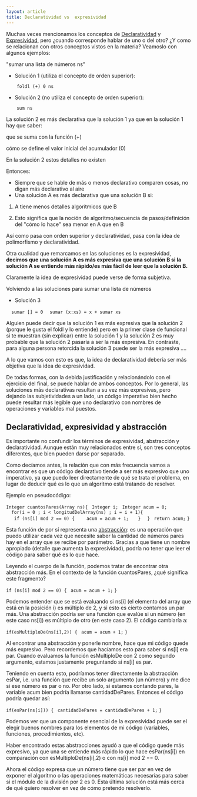 ```yaml
---
layout: article
title: Declaratividad vs  expresividad
---
```


Muchas veces mencionamos los conceptos de [Declaratividad](declaratividad.html) y [Expresividad](expresividad.html), pero ¿cuando corresponde hablar de uno o del otro? ¿Y como se relacionan con otros conceptos vistos en la materia? Veamoslo con algunos ejemplos:

  
"sumar una lista de números ns"

-   Solución 1 (utiliza el concepto de orden superior):

`    foldl (+) 0 ns`

-   Solución 2 (no utiliza el concepto de orden superior):

`    sum ns`

La solución 2 es más declarativa que la solución 1 ya que en la solución 1 hay que saber:

  
que se suma con la función (+)

cómo se define el valor inicial del acumulador (0)

En la solución 2 estos detalles no existen

Entonces:

-   Siempre que se hable de más o menos declarativo comparen cosas, no digan más declarativo al aire
-   Una solución A es más declarativa que una solución B si:

  
1. A tiene menos detalles algorítmicos que B

2. Esto significa que la noción de algorítmo/secuencia de pasos/definición del "cómo lo hace" sea menor en A que en B

Así como pasa con orden superior y declaratividad, pasa con la idea de polimorfismo y declaratividad.

Otra cualidad que remarcamos en las soluciones es la expresividad, **decimos que una solución A es más expresiva que una solución B si la solución A se entiende más rápido/es más fácil de leer que la solución B.**

Claramente la idea de expresividad puede verse de forma subjetiva.

Volviendo a las soluciones para sumar una lista de números

-   Solución 3

`  sumar [] = 0`
`  sumar (x:xs) = x + sumar xs`

Alguien puede decir que la solución 1 es más expresiva que la solución 2 (porque le gusta el foldl y lo entiende) pero en la primer clase de funcional si te muestran (sin explicar) entre la solución 1 y la solución 2 es muy probable que la solución 2 pasaría a ser la más expresiva. En contraste, para alguna persona retorcida la solución 3 puede ser la más expresiva ....

A lo que vamos con esto es que, la idea de declaratividad debería ser más objetiva que la idea de expresividad.

De todas formas, con la debida justificación y relacionándolo con el ejercicio del final, se puede hablar de ambos conceptos. Por lo general, las soluciones más declarativas resultan a su vez más expresivas, pero dejando las subjetividades a un lado, un código imperativo bien hecho puede resultar más legible que uno declarativo con nombres de operaciones y variables mal puestos.

Declaratividad, expresividad y abstracción
------------------------------------------

Es importante no confundir los términos de expresividad, abstracción y declaratividad. Aunque están muy relacionados entre sí, son tres conceptos diferentes, que bien pueden darse por separado.

Como decíamos antes, la relación que con más frecuencia vamos a encontrar es que un código declarativo tiende a ser más expresivo que uno imperativo, ya que puedo leer directamente de qué se trata el problema, en lugar de deducir qué es lo que un algoritmo está tratando de resolver.

Ejemplo en pseudocódigo:

`Integer cuantosPares(Array ns){`
` Integer i;`
` Integer acum = 0;`
`  for(i = 0 ; i < longitudDelArray(ns) ; i = i + 1){`
`   if (ns[i] mod 2 == 0) {`
`    acum = acum + 1;`
`   }`
`  }`
` return acum;`
`}`

Esta función de por sí representa una [abstracción](abstraccion.html): es una operación que puedo utilizar cada vez que necesite saber la cantidad de números pares hay en el array que se recibe por parámetro. Gracias a que tiene un nombre apropiado (detalle que aumenta la expresividad), podría no tener que leer el código para saber qué es lo que hace.

Leyendo el cuerpo de la función, podemos tratar de encontrar otra abstracción más. En el contexto de la función cuantosPares, ¿qué significa este fragmento?

`if (ns[i] mod 2 == 0) {`
` acum = acum + 1;`
`}`

Podemos entender que se está evaluando si ns\[i\] (el elemento del array que está en la posición i) es múltiplo de 2, y si esto es cierto contamos un par más. Una abstracción podría ser una función que evalúe si un número (en este caso ns\[i\]) es múltiplo de otro (en este caso 2). El código cambiaría a:

`if(esMultiploDe(ns[i],2)) {`
` acum = acum + 1;`
`}`

Al encontrar una abstracción y ponerle nombre, hace que mi código quede más expresivo. Pero recordemos que hacíamos esto para saber si ns\[i\] era par. Cuando evaluamos la función esMultiploDe con 2 como segundo argumento, estamos justamente preguntando si ns\[i\] es par.

Teniendo en cuenta esto, podríamos tener directamente la abstracción esPar, i.e. una función que recibe un solo argumento (un número) y me dice si ese número es par o no. Por otro lado, si estamos contando pares, la variable acum bien podría llamarse cantidadDePares. Entonces el código podría quedar así:

`if(esPar(ns[i])) {`
` cantidadDePares = cantidadDePares + 1;`
`}`

Podemos ver que un componente esencial de la expresividad puede ser el elegir buenos nombres para los elementos de mi código (variables, funciones, procedimientos, etc).

Haber encontrado estas abstracciones ayudó a que el código quede más expresivo, ya que una se entiende más rápido lo que hace esPar(ns\[i\]) en comparación con esMultiploDe(ns\[i\],2) o con ns\[i\] mod 2 == 0.

Ahora el código expresa que un número tiene que ser par en vez de exponer el algoritmo o las operaciones matemáticas necesarias para saber si el módulo de la división por 2 es 0. Esta última solución está más cerca de qué quiero resolver en vez de cómo pretendo resolverlo.
